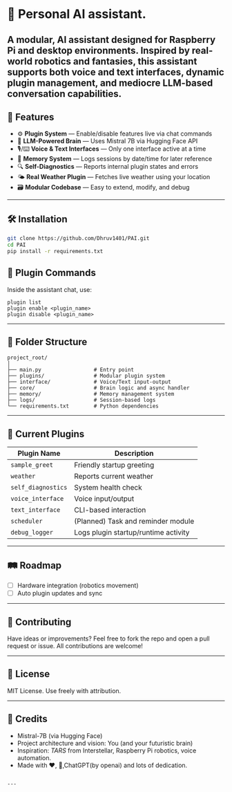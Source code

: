 # 🧠 Personal AI assistant.

 A modular, AI assistant designed for Raspberry Pi and desktop environments. Inspired by real-world robotics and fantasies, this assistant supports both voice and text interfaces, dynamic plugin management, and mediocre LLM-based conversation capabilities.
---

## 🚀 Features

- ⚙️ **Plugin System** — Enable/disable features live via chat commands
- 🧠 **LLM-Powered Brain** — Uses Mistral 7B via Hugging Face API
- 🎙️/⌨️ **Voice & Text Interfaces** — Only one interface active at a time
- 📝 **Memory System** — Logs sessions by date/time for later reference
- 🔍 **Self-Diagnostics** — Reports internal plugin states and errors
- 🌤️ **Real Weather Plugin** — Fetches live weather using your location
- 🗃️ **Modular Codebase** — Easy to extend, modify, and debug

---

## 🛠️ Installation

```bash
git clone https://github.com/Dhruv1401/PAI.git
cd PAI
pip install -r requirements.txt
```

## 🧩 Plugin Commands

Inside the assistant chat, use:

```
plugin list
plugin enable <plugin_name>
plugin disable <plugin_name>
```

---

## 📁 Folder Structure

```
project_root/
│
├── main.py                 # Entry point
├── plugins/                # Modular plugin system
├── interface/              # Voice/Text input-output
├── core/                   # Brain logic and async handler
├── memory/                 # Memory management system
├── logs/                   # Session-based logs
└── requirements.txt        # Python dependencies
```

---

## 🧠 Current Plugins

| Plugin Name       | Description                            |
|-------------------|----------------------------------------|
| `sample_greet`    | Friendly startup greeting              |
| `weather`         | Reports current weather                |
| `self_diagnostics`| System health check                    |
| `voice_interface` | Voice input/output                     |
| `text_interface`  | CLI-based interaction                  |
| `scheduler`       | (Planned) Task and reminder module     |
| `debug_logger`    | Logs plugin startup/runtime activity   |

---

## 🛤️ Roadmap

- [ ] Hardware integration (robotics movement)
- [ ] Auto plugin updates and sync

---

## 🤝 Contributing

Have ideas or improvements? Feel free to fork the repo and open a pull request or issue. All contributions are welcome!

---

## 📜 License

MIT License. Use freely with attribution.

---

## 🙌 Credits

- Mistral-7B (via Hugging Face)
- Project architecture and vision: You (and your futuristic brain)
- Inspiration: *TARS* from Interstellar, Raspberry Pi robotics, voice automation.
- Made with ❤️, 🧠,ChatGPT(by openai) and lots of dedication.
```

---

